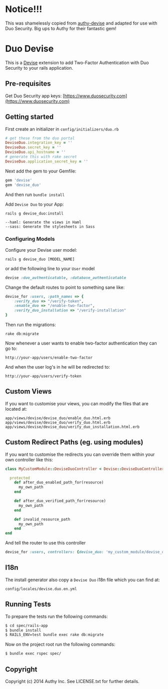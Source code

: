 # Notice!!!

This was shamelessly copied from [authy-devise](https://github.com/authy/authy-devise) and adapted for use with Duo Security. Big ups to Authy for their fantastic gem!

# Duo Devise

This is a [Devise](https://github.com/plataformatec/devise) extension to add Two-Factor Authentication with Duo Security to your rails application.


## Pre-requisites

Get Duo Security app keys: [https://www.duosecurity.com](https://www.duosecurity.com)


## Getting started

First create an initializer in `config/initializers/duo.rb`

```ruby
# get these from the duo portal
DeviseDuo.integration_key = ''
DeviseDuo.secret_key = ''
DeviseDuo.api_hostname = ''
# generate this with rake secret
DeviseDuo.application_secret_key = ''
```

Next add the gem to your Gemfile:

```ruby
gem 'devise'
gem 'devise_duo'
```

And then run `bundle install`

Add `Devise Duo` to your App:

    rails g devise_duo:install

    --haml: Generate the views in Haml
    --sass: Generate the stylesheets in Sass

### Configuring Models

Configure your Devise user model:

    rails g devise_duo [MODEL_NAME]

or add the following line to your `User` model

```ruby
devise :duo_authenticatable, :database_authenticatable
```

Change the default routes to point to something sane like:

```ruby
devise_for :users, :path_names => {
	:verify_duo => "/verify-token",
	:enable_duo => "/enable-two-factor",
	:verify_duo_installation => "/verify-installation"
}
```

Then run the migrations:

    rake db:migrate

Now whenever a user wants to enable two-factor authentication they can go
to:

    http://your-app/users/enable-two-factor

And when the user log's in he will be redirected to:

    http://your-app/users/verify-token


## Custom Views

If you want to customise your views, you can modify the files that are located at:

    app/views/devise/devise_duo/enable_duo.html.erb
    app/views/devise/devise_duo/verify_duo.html.erb
    app/views/devise/devise_duo/verify_duo_installation.html.erb


## Custom Redirect Paths (eg. using modules)

If you want to customise the redirects you can override them within your own controller like this:

```ruby
class MyCustomModule::DeviseDuoController < Devise::DeviseDuoController

  protected
    def after_duo_enabled_path_for(resource)
      my_own_path
    end

    def after_duo_verified_path_for(resource)
      my_own_path
    end

    def invalid_resource_path
      my_own_path
    end
end
```

And tell the router to use this controller

```ruby
devise_for :users, controllers: {devise_duo: 'my_custom_module/devise_duo'}
```


## I18n

The install generator also copy a `Devise Duo` i18n file which you can find at:

    config/locales/devise.duo.en.yml


## Running Tests

To prepare the tests run the following commands:
```bash
$ cd spec/rails-app
$ bundle install
$ RAILS_ENV=test bundle exec rake db:migrate
```

Now on the project root run the following commands:
```bash
$ bundle exec rspec spec/
```

## Copyright

Copyright (c) 2014 Authy Inc. See LICENSE.txt for
further details.
